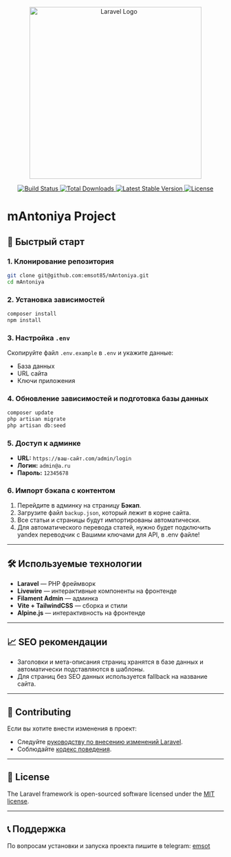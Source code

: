 <p align="center">
  <a href="https://laravel.com" target="_blank">
    <img src="https://raw.githubusercontent.com/laravel/art/master/logo-lockup/5%20SVG/2%20CMYK/1%20Full%20Color/laravel-logolockup-cmyk-red.svg" width="400" alt="Laravel Logo">
  </a>
</p>

<p align="center">
  <a href="https://github.com/laravel/framework/actions">
    <img src="https://github.com/laravel/framework/workflows/tests/badge.svg" alt="Build Status">
  </a>
  <a href="https://packagist.org/packages/laravel/framework">
    <img src="https://img.shields.io/packagist/dt/laravel/framework" alt="Total Downloads">
  </a>
  <a href="https://packagist.org/packages/laravel/framework">
    <img src="https://img.shields.io/packagist/v/laravel/framework" alt="Latest Stable Version">
  </a>
  <a href="https://packagist.org/packages/laravel/framework">
    <img src="https://img.shields.io/packagist/l/laravel/framework" alt="License">
  </a>
</p>

# mAntoniya Project

## 🚀 Быстрый старт

### 1. Клонирование репозитория
```bash
git clone git@github.com:emsot85/mAntoniya.git
cd mAntoniya
````

### 2. Установка зависимостей

```bash
composer install
npm install
```

### 3. Настройка `.env`

Скопируйте файл `.env.example` в `.env` и укажите данные:

* База данных
* URL сайта
* Ключи приложения

### 4. Обновление зависимостей и подготовка базы данных

```bash
composer update
php artisan migrate
php artisan db:seed
```

### 5. Доступ к админке

* **URL:** `https://ваш-сайт.com/admin/login`
* **Логин:** `admin@a.ru`
* **Пароль:** `12345678`

### 6. Импорт бэкапа с контентом

1. Перейдите в админку на страницу **Бэкап**.
2. Загрузите файл `backup.json`, который лежит в корне сайта.
3. Все статьи и страницы будут импортированы автоматически.
4. Для автоматического перевода статей, нужно будет подключить yandex переводчик с Вашими ключами для API, в .env файле!

---

## 🛠 Используемые технологии

* **Laravel** — PHP фреймворк
* **Livewire** — интерактивные компоненты на фронтенде
* **Filament Admin** — админка
* **Vite + TailwindCSS** — сборка и стили
* **Alpine.js** — интерактивность на фронтенде

---

## 📈 SEO рекомендации

* Заголовки и мета-описания страниц хранятся в базе данных и автоматически подставляются в шаблоны.
* Для страниц без SEO данных используется fallback на название сайта.

---

## 🤝 Contributing

Если вы хотите внести изменения в проект:

* Следуйте [руководству по внесению изменений Laravel](https://laravel.com/docs/contributions).
* Соблюдайте [кодекс поведения](https://laravel.com/docs/contributions#code-of-conduct).

---

## 📄 License

The Laravel framework is open-sourced software licensed under the [MIT license](https://opensource.org/licenses/MIT).

---

## 📞 Поддержка
По вопросам установки и запуска проекта пишите в telegram: [emsot](https://t.me/emsot)
